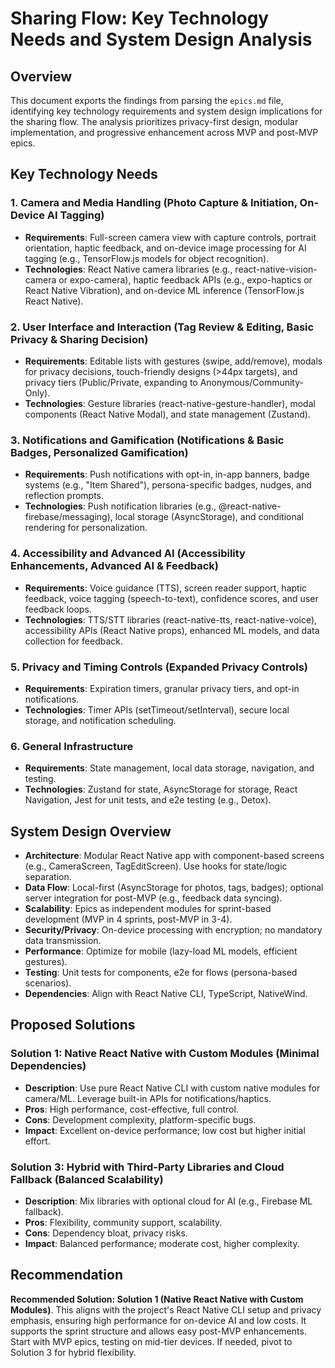 # Sharing Flow: Key Technology Needs and System Design Analysis

## Overview

This document exports the findings from parsing the `epics.md` file, identifying key technology requirements and system design implications for the sharing flow. The analysis prioritizes privacy-first design, modular implementation, and progressive enhancement across MVP and post-MVP epics.

## Key Technology Needs

### 1. Camera and Media Handling (Photo Capture & Initiation, On-Device AI Tagging)

- **Requirements**: Full-screen camera view with capture controls, portrait orientation, haptic feedback, and on-device image processing for AI tagging (e.g., TensorFlow.js models for object recognition).
- **Technologies**: React Native camera libraries (e.g., react-native-vision-camera or expo-camera), haptic feedback APIs (e.g., expo-haptics or React Native Vibration), and on-device ML inference (TensorFlow.js React Native).

### 2. User Interface and Interaction (Tag Review & Editing, Basic Privacy & Sharing Decision)

- **Requirements**: Editable lists with gestures (swipe, add/remove), modals for privacy decisions, touch-friendly designs (>44px targets), and privacy tiers (Public/Private, expanding to Anonymous/Community-Only).
- **Technologies**: Gesture libraries (react-native-gesture-handler), modal components (React Native Modal), and state management (Zustand).

### 3. Notifications and Gamification (Notifications & Basic Badges, Personalized Gamification)

- **Requirements**: Push notifications with opt-in, in-app banners, badge systems (e.g., "Item Shared"), persona-specific badges, nudges, and reflection prompts.
- **Technologies**: Push notification libraries (e.g., @react-native-firebase/messaging), local storage (AsyncStorage), and conditional rendering for personalization.

### 4. Accessibility and Advanced AI (Accessibility Enhancements, Advanced AI & Feedback)

- **Requirements**: Voice guidance (TTS), screen reader support, haptic feedback, voice tagging (speech-to-text), confidence scores, and user feedback loops.
- **Technologies**: TTS/STT libraries (react-native-tts, react-native-voice), accessibility APIs (React Native props), enhanced ML models, and data collection for feedback.

### 5. Privacy and Timing Controls (Expanded Privacy Controls)

- **Requirements**: Expiration timers, granular privacy tiers, and opt-in notifications.
- **Technologies**: Timer APIs (setTimeout/setInterval), secure local storage, and notification scheduling.

### 6. General Infrastructure

- **Requirements**: State management, local data storage, navigation, and testing.
- **Technologies**: Zustand for state, AsyncStorage for storage, React Navigation, Jest for unit tests, and e2e testing (e.g., Detox).

## System Design Overview

- **Architecture**: Modular React Native app with component-based screens (e.g., CameraScreen, TagEditScreen). Use hooks for state/logic separation.
- **Data Flow**: Local-first (AsyncStorage for photos, tags, badges); optional server integration for post-MVP (e.g., feedback data syncing).
- **Scalability**: Epics as independent modules for sprint-based development (MVP in 4 sprints, post-MVP in 3-4).
- **Security/Privacy**: On-device processing with encryption; no mandatory data transmission.
- **Performance**: Optimize for mobile (lazy-load ML models, efficient gestures).
- **Testing**: Unit tests for components, e2e for flows (persona-based scenarios).
- **Dependencies**: Align with React Native CLI, TypeScript, NativeWind.

## Proposed Solutions

### Solution 1: Native React Native with Custom Modules (Minimal Dependencies)

- **Description**: Use pure React Native CLI with custom native modules for camera/ML. Leverage built-in APIs for notifications/haptics.
- **Pros**: High performance, cost-effective, full control.
- **Cons**: Development complexity, platform-specific bugs.
- **Impact**: Excellent on-device performance; low cost but higher initial effort.

### Solution 3: Hybrid with Third-Party Libraries and Cloud Fallback (Balanced Scalability)

- **Description**: Mix libraries with optional cloud for AI (e.g., Firebase ML fallback).
- **Pros**: Flexibility, community support, scalability.
- **Cons**: Dependency bloat, privacy risks.
- **Impact**: Balanced performance; moderate cost, higher complexity.

## Recommendation

**Recommended Solution: Solution 1 (Native React Native with Custom Modules)**. This aligns with the project's React Native CLI setup and privacy emphasis, ensuring high performance for on-device AI and low costs. It supports the sprint structure and allows easy post-MVP enhancements. Start with MVP epics, testing on mid-tier devices. If needed, pivot to Solution 3 for hybrid flexibility.
